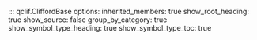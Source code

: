 

::: qclif.CliffordBase
    options:
        inherited_members: true
        show_root_heading: true
        show_source: false
        group_by_category: true
        <!-- show_category_heading: true -->
        show_symbol_type_heading: true
        show_symbol_type_toc: true
